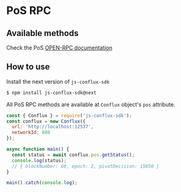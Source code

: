 # PoS RPC

## Available methods

Check the PoS [OPEN-RPC documentation](https://playground.open-rpc.org/?schemaUrl=https://raw.githubusercontent.com/conflux-fans/conflux-rpc-doc/pos/pos-openrpc.json&uiSchema%5BappBar%5D%5Bui:splitView%5D=false)

## How to use

Install the next version of `js-conflux-sdk`

```sh
$ npm install js-conflux-sdk@next
```

All PoS RPC methods are available at `Conflux` object's `pos` attribute.

```js
const { Conflux } = require('js-conflux-sdk');
const conflux = new Conflux({
  url: 'http://localhost:12537',
  networkId: 888
});

async function main() {
  const status = await conflux.pos.getStatus();
  console.log(status);
  // { blockNumber: 69, epoch: 2, pivotDecision: 15650 }
}

main().catch(console.log);
```
